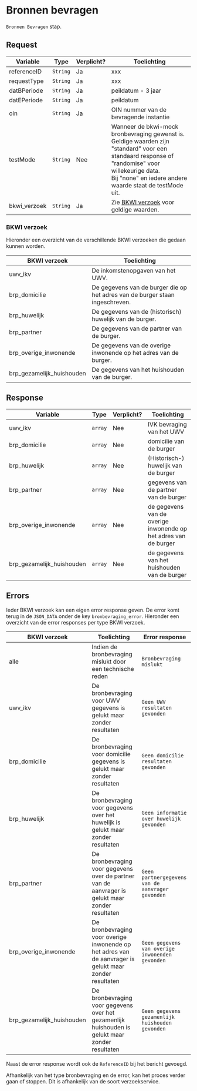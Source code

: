 # Bronnen bevragen

`Bronnen Bevragen` stap.

## Request

| Variable     | Type     | Verplicht? | Toelichting                                                                                                                                                                                                          |
|--------------|----------|------------|----------------------------------------------------------------------------------------------------------------------------------------------------------------------------------------------------------------------|
| referenceID  | `String` | Ja         | xxx                                                                                                                                                                                                                  |
| requestType  | `String` | Ja         | xxx                                                                                                                                                                                                                  |
| datBPeriode  | `String` | Ja         | peildatum - 3 jaar                                                                                                                                                                                                   | 
| datEPeriode  | `String` | Ja         | peildatum                                                                                                                                                                                                            |
| oin          | `String` | Ja         | OIN nummer van de bevragende instantie                                                                                                                                                                               |
| testMode     | `String` | Nee        | Wanneer de bkwi-mock bronbevraging gewenst is. Geldige waarden zijn <br/>"standard" voor een standaard response of "randomise" voor willekeurige data.<br/>Bij "none" en iedere andere waarde staat de testMode uit. |
| bkwi_verzoek | `String` | Ja         | Zie [BKWI verzoek](#bkwi-verzoek) voor geldige waarden.                                                                                                                                                              |                                                                                                                                                                                                              |

### BKWI verzoek

Hieronder een overzicht van de verschillende BKWI verzoeken die gedaan kunnen worden.

| BKWI verzoek              | Toelichting                                                                  |
|---------------------------|------------------------------------------------------------------------------|
| uwv_ikv                   | De inkomstenopgaven van het UWV.                                             |
| brp_domicilie             | De gegevens van de burger die op het adres van de burger staan ingeschreven. |
| brp_huwelijk              | De gegevens van de (historisch) huwelijk van de burger.                      |
| brp_partner               | De gegevens van de partner van de burger.                                    |
| brp_overige_inwonende     | De gegevens van de overige inwonende op het adres van de burger.             |
| brp_gezamelijk_huishouden | De gegevens van het huishouden van de burger.                                |

## Response

| Variable                  | Type    | Verplicht? | Toelichting                                                     |
|---------------------------|---------|------------|-----------------------------------------------------------------|
| uwv_ikv                   | `array` | Nee        | IVK bevraging van het UWV                                       |
| brp_domicilie             | `array` | Nee        | domicilie van de burger                                         |
| brp_huwelijk              | `array` | Nee        | (Historisch-) huwelijk van de burger                            |
| brp_partner               | `array` | Nee        | gegevens van de partner van de burger                           |
| brp_overige_inwonende     | `array` | Nee        | de gegevens van de overige inwonende op het adres van de burger |
| brp_gezamelijk_huishouden | `array` | Nee        | de gegevens van het huishouden van de burger                    |

## Errors

Ieder BKWI verzoek kan een eigen error response geven. De error komt terug in de `JSON_DATA` onder de key
`bronbevraging_error`. Hieronder een overzicht van de error responses per type BKWI verzoek.

| BKWI verzoek              | Toelichting                                                                                            | Error response                                   |
|---------------------------|--------------------------------------------------------------------------------------------------------|--------------------------------------------------|
| alle                      | Indien de bronbevraging mislukt door een technische reden                                              | `Bronbevraging mislukt`                          |
| uwv_ikv                   | De bronbevraging voor UWV gegevens is gelukt maar zonder resultaten                                    | `Geen UWV resultaten gevonden`                   |
| brp_domicilie             | De bronbevraging voor domicilie gegevens is gelukt maar zonder resultaten                              | `Geen domicilie resultaten gevonden`             |
| brp_huwelijk              | De bronbevraging voor gegevens over het huwelijk is gelukt maar zonder resultaten                      | `Geen informatie over huwelijk gevonden`         |
| brp_partner               | De bronbevraging voor gegevens over de partner van de aanvrager is gelukt maar zonder resultaten       | `Geen partnergegevens van de aanvrager gevonden` |
| brp_overige_inwonende     | De bronbevraging voor overige inwonende op het adres van de aanvrager is gelukt maar zonder resultaten | `Geen gegevens van overige inwonenden gevonden`  |
| brp_gezamelijk_huishouden | De bronbevraging voor gegevens over het gezamenlijk huishouden is gelukt maar zonder resultaten        | `Geen gegevens gezamenlijk huishouden gevonden`  |

Naast de error response wordt ook de `ReferenceID` bij het bericht gevoegd.

Afhankelijk van het type bronbevraging en de error, kan het proces verder gaan of stoppen. Dit is afhankelijk van
de soort verzoekservice.
